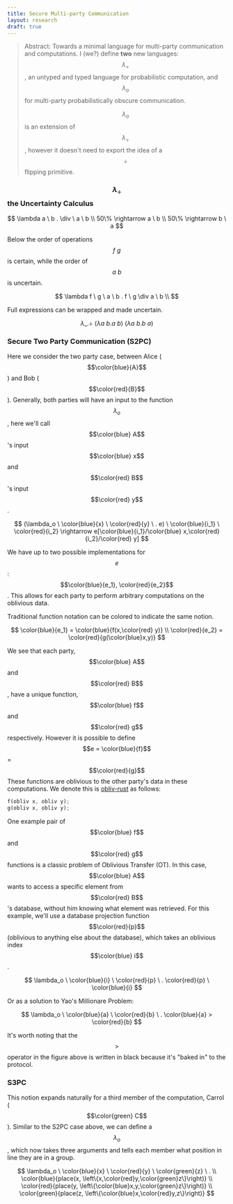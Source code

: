 ```yaml
---
title: Secure Multi-party Communication
layout: research
draft: true
---
```


> Abstract: Towards a minimal language for multi-party communication and
> computations. I (we?) define **two** new languages: $$\lambda_\div$$, an untyped
> and typed language for probabilistic computation, and $$\lambda_o$$ for
> multi-party probabilistically obscure communication.
>
> $$\lambda_o$$ is an extension of $$\lambda_\div$$, however it doesn't need to
> export the idea of a $$\div$$ flipping primitive.


### $$\lambda_\div$$ the Uncertainty Calculus

$$
\lambda a \ b . \div \ a \ b \\
50\% \rightarrow a \ b \\
50\% \rightarrow b \ a
$$

Below the order of operations $$f \ g$$ is certain, while the order of $$a \
b$$ is uncertain.

$$
\lambda f \ g \ a \ b . f \ g \div a \ b \\
$$

Full expressions can be wrapped and made uncertain.

$$
\lambda \_ . \div \ (\lambda a \ b . a \ b) \ (\lambda a \ b . b \ a)
$$

### Secure Two Party Communication (S2PC)

Here we consider the two party case, between Alice ($$\color{blue}{A}$$) and
Bob ($$\color{red}{B}$$). Generally, both parties will have an input to the
function $$\lambda_o$$, here we'll call $$\color{blue} A$$'s input $$\color{blue}
x$$ and $$\color{red} B$$'s input $$\color{red} y$$.


$$
(\lambda_o \ \color{blue}{x} \ \color{red}{y} \ . e) \
\color{blue}{i_1} \
\color{red}{i_2}
\rightarrow e[\color{blue}{i_1}/\color{blue} x,\color{red}{i_2}/\color{red} y]
$$

We have up to two possible implementations for $$e$$: $$\color{blue}{e_1},
\color{red}{e_2}$$. This allows for each party to perform arbitrary
computations on the oblivious data.

Traditional function notation can be colored to indicate the same notion.

$$
\color{blue}{e_1} = \color{blue}{f(x,\color{red} y)} \\
\color{red}{e_2}  = \color{red}{g(\color{blue}x,y)}
$$

We see that each party, $$\color{blue} A$$ and $$\color{red} B$$, have a unique
function, $$\color{blue} f$$ and $$\color{red} g$$ respectively. However it is
possible to define $$e = \color{blue}{f}$$ = $$\color{red}{g}$$ These functions
are oblivious to the other party's data in these computations. We denote this
is [obliv-rust]() as follows:

```rust
f(obliv x, obliv y);
g(obliv x, obliv y);
```

One example pair of $$\color{blue} f$$ and $$\color{red} g$$ functions is a
classic problem of Oblivious Transfer (OT). In this case, $$\color{blue} A$$
wants to access a specific element from $$\color{red} B$$'s database, without
him knowing what element was retrieved. For this example, we'll use a database
projection function $$\color{red}{p}$$ (oblivious to anything else about the
database), which takes an oblivious index $$\color{blue} i$$.

$$
\lambda_o \ \color{blue}{i} \ \color{red}{p} \ . \color{red}{p} \ \color{blue}{i}
$$

Or as a solution to Yao's Millionare Problem:

$$
\lambda_o \ \color{blue}{a} \ \color{red}{b} \ . \color{blue}{a} > \color{red}{b}
$$

It's worth noting that the $$>$$ operator in the figure above is written in
black because it's "baked in" to the protocol.

### S3PC

This notion expands naturally for a third member of the computation, Carrol
($$\color{green} C$$). Similar to the S2PC case above, we can define a
$$\lambda_o$$, which now takes three arguments and tells each member what
position in line they are in a group.

$$
\lambda_o \ \color{blue}{x} \ \color{red}{y} \ \color{green}{z} \ . \\
\color{blue}{place(x, \left\{x,\color{red}y,\color{green}z\}\right)} \\
\color{red}{place(y, \left\{\color{blue}x,y,\color{green}z\}\right)} \\
\color{green}{place(z, \left\{\color{blue}x,\color{red}y,z\}\right)}
$$
